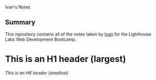Ivan's Notes

## Summary

This repository contains all of the notes taken by [Ivan](https://github.com/ihfung) for the Lighthouse Labs Web Development Bootcamp.

# This is an H1 header (largest)

###### This is an H6 header (smallest)


